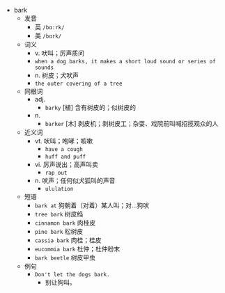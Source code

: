 - bark
  - 发音
    - 英 `/bɑːrk/`
    - 美 `/bɑrk/`
  - 词义
    - v. 吠叫；厉声质问
    - `when a dog barks, it makes a short loud sound or series of sounds`
    - n. 树皮；犬吠声
    - `the outer covering of a tree`
  - 同根词
    - adj.
      - `barky` [植] 含有树皮的；似树皮的
    - n.
      - `barker` [木] 剥皮机；剥树皮工；杂耍、戏院前叫喊招揽观众的人
  - 近义词
    - vt. 吠叫；咆哮；咳嗽
      - `have a cough`
      - `huff and puff`
    - vi. 厉声说出；高声叫卖
      - `rap out`
    - n. 吠声；任何似犬狐叫的声音
      - `ululation`
  - 短语
    - `bark at` 狗朝着（对着）某人叫；对…狗吠 
    - `tree bark` 树皮绉 
    - `cinnamon bark` 肉桂皮 
    - `pine bark` 松树皮 
    - `cassia bark` 肉桂；桂皮 
    - `eucommia bark` 杜仲；杜仲粉末 
    - `bark beetle` 树皮甲虫 
  - 例句
    - `Don't let the dogs bark.`
      - 别让狗叫。

